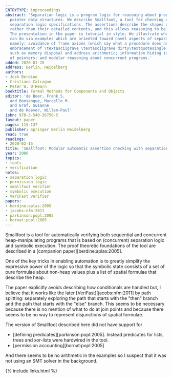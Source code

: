 ```yaml
---
ENTRYTYPE: inproceedings
abstract: 'Separation logic is a program logic for reasoning about programs that manipulate
  pointer data structures. We describe Smallfoot, a tool for checking certain lightweight
  separation logic specifications. The assertions describe the shapes of data structures
  rather than their detailed contents, and this allows reasoning to be fully automatic.
  The presentation in the paper is tutorial in style. We illustrate what the tool
  can do via examples which are oriented toward novel aspects of separation logic,
  namely: avoidance of frame axioms (which say what a procedure does not change);
  embracement of \textasciigrave \textasciigrave dirty\textquotesingle \textquotesingle  features
  such as memory disposal and address arithmetic; information hiding in the presence
  of pointers; and modular reasoning about concurrent programs.'
added: 2020-01-28
address: Berlin, Heidelberg
authors:
- Josh Berdine
- Cristiano Calcagno
- Peter W. O'Hearn
booktitle: Formal Methods for Components and Objects
editor: 'de Boer, Frank S.
  and Bonsangue, Marcello M.
  and Graf, Susanne
  and de Roever, Willem-Paul'
isbn: 978-3-540-36750-5
layout: paper
pages: 115-137
publisher: Springer Berlin Heidelberg
read: true
readings:
- 2020-02-15
title: 'Smallfoot: Modular automatic assertion checking with separation logic'
year: 2006
topics:
- tools
- verification
notes:
- separation logic
- permission logic
- smallfoot verifier
- symbolic execution
- VeriFast verifier
papers:
- berdine:aplas:2005
- jacobs:nfm:2011
- parkinson:popl:2005
- bornat:popl:2005
---
```


Smallfoot is a tool for automatically verifying both sequential
and concurrent heap-manipulating programs
that is based on (concurrent) separation logic and symbolic
execution.
The proof theoretic foundations of the tool are described
in a
[companion paper][berdine:aplas:2005].

One of the key tricks in enabling automation is to greatly
simplify the expressive power of the logic so that the
symbolic state consists of a set of pure formulae
about non-heap values plus a list of spatial formulae
that describe the heap.

The paper explicitly avoids describing how conditionals are handled but,
I believe that it works like the later
[VeriFast][jacobs:nfm:2011]
by path splitting: separately exploring the path that
starts with the "then" branch and the path that starts with the "else" branch.
This seems to be necessary because there is no mention of what to do at join
points and because there seems to be no way to represent disjunctions of
spatial formulae.

The version of Smallfoot described here did not have support for

- [defining predicates][parkinson:popl:2005].
  Instead predicates for lists, trees and xor-lists were hardwired in the tool.
- [permission accounting][bornat:popl:2005]

And there seems to be no arithmetic in the examples so I suspect
that it was not using an SMT solver in the background.

{% include links.html %}
